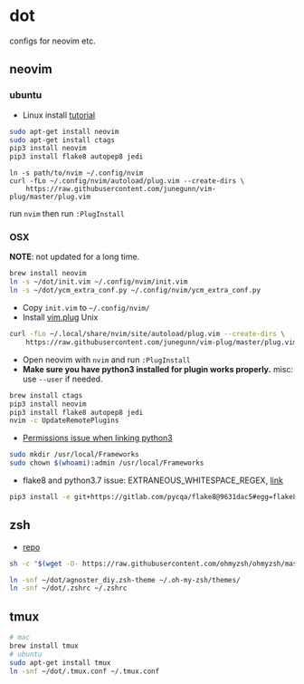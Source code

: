 # dot
configs for neovim etc.

## neovim

### ubuntu

* Linux install [tutorial](https://github.com/neovim/neovim/wiki/Installing-Neovim#ubuntu)
```sh
sudo apt-get install neovim
sudo apt-get install ctags
pip3 install neovim
pip3 install flake8 autopep8 jedi
```

```
ln -s path/to/nvim ~/.config/nvim
curl -fLo ~/.config/nvim/autoload/plug.vim --create-dirs \
    https://raw.githubusercontent.com/junegunn/vim-plug/master/plug.vim
```
run `nvim` then run `:PlugInstall` 


### OSX

**NOTE**: not updated for a long time.

```sh
brew install neovim
ln -s ~/dot/init.vim ~/.config/nvim/init.vim
ln -s ~/dot/ycm_extra_conf.py ~/.config/nvim/ycm_extra_conf.py
```
* Copy `init.vim` to `~/.config/nvim/`
* Install [vim.plug](https://github.com/junegunn/vim-plug)
Unix
```sh
curl -fLo ~/.local/share/nvim/site/autoload/plug.vim --create-dirs \
    https://raw.githubusercontent.com/junegunn/vim-plug/master/plug.vim
```
* Open neovim with `nvim` and run `:PlugInstall`
* **Make sure you have python3 installed for plugin works properly.**
misc: use `--user` if needed.
```sh
brew install ctags
pip3 install neovim
pip3 install flake8 autopep8 jedi
nvim -c UpdateRemotePlugins
```

* [Permissions issue when linking python3](https://github.com/Homebrew/homebrew-core/issues/19286#issuecomment-337569936)
```sh
sudo mkdir /usr/local/Frameworks
sudo chown $(whoami):admin /usr/local/Frameworks
```
* flake8 and python3.7 issue: EXTRANEOUS_WHITESPACE_REGEX, [link](https://github.com/PyCQA/pycodestyle/issues/728#issuecomment-404880422)
```sh
pip3 install -e git+https://gitlab.com/pycqa/flake8@9631dac5#egg=flake8
```


## zsh
* [repo](https://github.com/robbyrussell/oh-my-zsh)
```sh
sh -c "$(wget -O- https://raw.githubusercontent.com/ohmyzsh/ohmyzsh/master/tools/install.sh)"

ln -snf ~/dot/agnoster_diy.zsh-theme ~/.oh-my-zsh/themes/
ln -snf ~/dot/.zshrc ~/.zshrc
```

## tmux
```sh
# mac
brew install tmux
# ubuntu
sudo apt-get install tmux
ln -snf ~/dot/.tmux.conf ~/.tmux.conf
```
